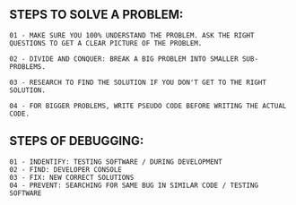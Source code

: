 ## STEPS TO SOLVE A PROBLEM:

    01 - MAKE SURE YOU 100% UNDERSTAND THE PROBLEM. ASK THE RIGHT QUESTIONS TO GET A CLEAR PICTURE OF THE PROBLEM.

    02 - DIVIDE AND CONQUER: BREAK A BIG PROBLEM INTO SMALLER SUB-PROBLEMS.

    03 - RESEARCH TO FIND THE SOLUTION IF YOU DON'T GET TO THE RIGHT SOLUTION.

    04 - FOR BIGGER PROBLEMS, WRITE PSEUDO CODE BEFORE WRITING THE ACTUAL CODE.

## STEPS OF DEBUGGING:

    01 - INDENTIFY: TESTING SOFTWARE / DURING DEVELOPMENT
    02 - FIND: DEVELOPER CONSOLE
    03 - FIX: NEW CORRECT SOLUTIONS
    04 - PREVENT: SEARCHING FOR SAME BUG IN SIMILAR CODE / TESTING SOFTWARE
